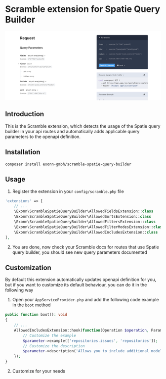 # Scramble extension for Spatie Query Builder
![Preview](./.github/preview.png)

## Introduction
This is the Scramble extension, which detects the usage of the Spatie query builder in your api routes and automatically adds applicable query parameters to the openapi definition.

## Installation

```
composer install exonn-gmbh/scramble-spatie-query-builder
```

## Usage
1. Register the extension in your `config/scramble.php` file
```php
'extensions' => [
    // ...
    \Exonn\ScrambleSpatieQueryBuilder\AllowedFieldsExtension::class
    \Exonn\ScrambleSpatieQueryBuilder\AllowedSortsExtension::class
    \Exonn\ScrambleSpatieQueryBuilder\AllowedFiltersExtension::class
    \Exonn\ScrambleSpatieQueryBuilder\AllowedFilterModesExtension::class
    \Exonn\ScrambleSpatieQueryBuilder\AllowedIncludesExtension::class
],
```
2. You are done, now check your Scramble docs for routes that use Spatie query builder, you should see new query parameters documented

## Customization
By default this extension automatically updates openapi definition for you, but if you want to customize its default behaviour, you can do it in the following way

1. Open your ```AppServiceProvider.php``` and add the following code example in the ```boot``` method

```php
public function boot(): void
{
    // ...
    AllowedIncludesExtension::hook(function(Operation $operation, Parameter $parameter) {
        // Customize the example
        $parameter->example(['repositories.issues', 'repositories']);
        // Customize the description
        $parameter->description('Allows you to include additional model relations in the response');
    });
}
```
2. Customize for your needs

